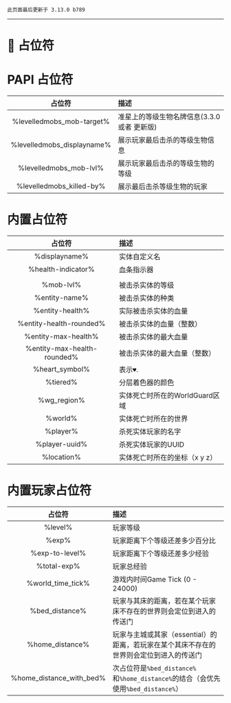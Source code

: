 ```
此页面最后更新于 3.13.0 b789
```

---

# 🔖 占位符

# PAPI 占位符

|           占位符           | 描述                                        |
| :------------------------: | :------------------------------------------ |
| %levelledmobs_mob-target%  | 准星上的等级生物名牌信息(3.3.0 或者 更新版) |
| %levelledmobs_displayname% | 展示玩家最后击杀的等级生物信息              |
|   %levelledmobs_mob-lvl%   | 展示玩家最后击杀的等级生物的等级            |
|  %levelledmobs_killed-by%  | 展示最后击杀等级生物的玩家                  |

# 内置占位符

|           占位符            | 描述                           |
| :-------------------------: | :----------------------------- |
|        %displayname%        | 实体自定义名                   |
|     %health-indicator%      | 血条指示器                     |
|                             |                                |
|          %mob-lvl%          | 被击杀实体的等级               |
|        %entity-name%        | 被击杀实体的种类               |
|       %entity-health%       | 实际被击杀实体的血量           |
|   %entity-health-rounded%   | 被击杀实体的血量（整数）       |
|     %entity-max-health%     | 被击杀实体的最大血量           |
| %entity-max-health-rounded% | 被击杀实体的最大血量（整数）   |
|       %heart\_symbol%       | 表示`♥`.                       |
|          %tiered%           | 分层着色器的颜色               |
|        %wg\_region%         | 实体死亡时所在的WorldGuard区域 |
|           %world%           | 实体死亡时所在的世界           |
|          %player%           | 杀死实体玩家的名字             |
|        %player-uuid%        | 杀死实体玩家的UUID             |
|         %location%          | 实体死亡时所在的坐标（x y z）  |

# 内置玩家占位符

|          占位符          | 描述                                                         |
| :----------------------: | :----------------------------------------------------------- |
|         %level%          | 玩家等级                                                     |
|          %exp%           | 玩家距离下个等级还差多少百分比                               |
|      %exp-to-level%      | 玩家距离下个等级还差多少经验                                 |
|       %total-exp%        | 玩家总经验                                                   |
|    %world_time_tick%     | 游戏内时间Game Tick (0 - 24000)                              |
|      %bed_distance%      | 玩家与其床的距离，若在某个玩家床不存在的世界则会定位到进入的传送门 |
|     %home_distance%      | 玩家与主城或其家（essential）的距离，若玩家在某个其床不存在的世界则会定位到进入的传送门 |
| %home_distance_with_bed% | 次占位符是`%bed_distance%`和`%home_distance%`的结合（会优先使用`%bed_distance%`） |